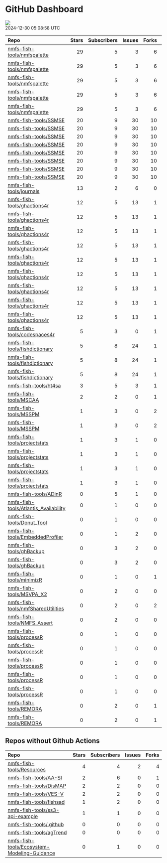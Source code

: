 GitHub Dashboard
================

![](https://github.com/nmfs-fish-tools/status/workflows/Render%20Status/badge.svg)  
2024-12-30 05:08:58 UTC

| Repo                                                                                              | Stars | Subscribers | Issues | Forks | Status                                                                                                                                                                                                    | Commit                                                                                                                                                                                                               |
|:--------------------------------------------------------------------------------------------------|------:|------------:|-------:|------:|:----------------------------------------------------------------------------------------------------------------------------------------------------------------------------------------------------------|:---------------------------------------------------------------------------------------------------------------------------------------------------------------------------------------------------------------------|
| [nmfs-fish-tools/nmfspalette](https://github.com/nmfs-fish-tools/nmfspalette)                     |    29 |           5 |      3 |     6 | [![](https://github.com/nmfs-fish-tools/nmfspalette/actions/workflows/pages/pages-build-deployment/badge.svg)](https://github.com/nmfs-fish-tools/nmfspalette/actions/runs/9978724495)                    | <a href="https://github.com/nmfs-fish-tools/nmfspalette/commit/277448e071561c665a6201c1be7b72aba7bba789" title="Built site for nmfspalette@3.0.0.000: a56e8ae">277448</a>                                            |
| [nmfs-fish-tools/nmfspalette](https://github.com/nmfs-fish-tools/nmfspalette)                     |    29 |           5 |      3 |     6 | [![](https://github.com/nmfs-fish-tools/nmfspalette/workflows/call-doc-and-style-r/badge.svg)](https://github.com/nmfs-fish-tools/nmfspalette/actions/runs/9978689554)                                    | <a href="https://github.com/nmfs-fish-tools/nmfspalette/commit/a56e8ae0d047f82b023f8872659bf454a72ae411" title="Merge pull request #33 from nmfs-fish-tools/style-doc-code">a56e8a</a>                               |
| [nmfs-fish-tools/nmfspalette](https://github.com/nmfs-fish-tools/nmfspalette)                     |    29 |           5 |      3 |     6 | [![](https://github.com/nmfs-fish-tools/nmfspalette/workflows/call-update-pkgdown/badge.svg)](https://github.com/nmfs-fish-tools/nmfspalette/actions/runs/9978689564)                                     | <a href="https://github.com/nmfs-fish-tools/nmfspalette/commit/a56e8ae0d047f82b023f8872659bf454a72ae411" title="Merge pull request #33 from nmfs-fish-tools/style-doc-code">a56e8a</a>                               |
| [nmfs-fish-tools/nmfspalette](https://github.com/nmfs-fish-tools/nmfspalette)                     |    29 |           5 |      3 |     6 | [![](https://github.com/nmfs-fish-tools/nmfspalette/workflows/Render%20README/badge.svg)](https://github.com/nmfs-fish-tools/nmfspalette/actions/runs/6433388283)                                         | <a href="https://github.com/nmfs-fish-tools/nmfspalette/commit/a43127baa0fc22622b5fb524231989d52aac4807" title="add manual build trigger for readme">a43127</a>                                                      |
| [nmfs-fish-tools/nmfspalette](https://github.com/nmfs-fish-tools/nmfspalette)                     |    29 |           5 |      3 |     6 | [![](https://github.com/nmfs-fish-tools/nmfspalette/workflows/call-r-cmd-check/badge.svg)](https://github.com/nmfs-fish-tools/nmfspalette/actions/runs/11088224009)                                       | <a href="https://github.com/nmfs-fish-tools/nmfspalette/commit/a56e8ae0d047f82b023f8872659bf454a72ae411" title="Merge pull request #33 from nmfs-fish-tools/style-doc-code">a56e8a</a>                               |
| [nmfs-fish-tools/SSMSE](https://github.com/nmfs-fish-tools/SSMSE)                                 |    20 |           9 |     30 |    10 | [![](https://github.com/nmfs-fish-tools/SSMSE/workflows/call-calc_coverage/badge.svg)](https://github.com/nmfs-fish-tools/SSMSE/actions/runs/12435586036)                                                 | <a href="https://github.com/nmfs-fish-tools/SSMSE/commit/3d9eefacd49c6dbc69a533caf5b18068217d8fe8" title="Add different configurations to percent change approach -- RatioBias, RatioBias2, RatioBias3">3d9eef</a>   |
| [nmfs-fish-tools/SSMSE](https://github.com/nmfs-fish-tools/SSMSE)                                 |    20 |           9 |     30 |    10 | [![](https://github.com/nmfs-fish-tools/SSMSE/workflows/call-doc-and-style-r/badge.svg)](https://github.com/nmfs-fish-tools/SSMSE/actions/runs/9226599777)                                                | <a href="https://github.com/nmfs-fish-tools/SSMSE/commit/1f12b27f65403062d914a79d6e239e5ccb3e9dc0" title="style and docs: run devtools::document() and styler::style_pkg()">1f12b2</a>                               |
| [nmfs-fish-tools/SSMSE](https://github.com/nmfs-fish-tools/SSMSE)                                 |    20 |           9 |     30 |    10 | [![](https://github.com/nmfs-fish-tools/SSMSE/workflows/Render%20README/badge.svg)](https://github.com/nmfs-fish-tools/SSMSE/actions/runs/8515869774)                                                     | <a href="https://github.com/nmfs-fish-tools/SSMSE/commit/07850edb449c1ff194dc1e94101d019b8dae87ab" title="rm other uneeded workflows">07850e</a>                                                                     |
| [nmfs-fish-tools/SSMSE](https://github.com/nmfs-fish-tools/SSMSE)                                 |    20 |           9 |     30 |    10 | [![](https://github.com/nmfs-fish-tools/SSMSE/actions/workflows/pages/pages-build-deployment/badge.svg)](https://github.com/nmfs-fish-tools/SSMSE/actions/runs/9226634459)                                | <a href="https://github.com/nmfs-fish-tools/SSMSE/commit/4e67aba54655200a90d862d92a81bc6dc77b8edb" title="Deploying to gh-pages from @ nmfs-fish-tools/SSMSE@1f12b27f65403062d914a79d6e239e5ccb3e9dc0 🚀">4e67ab</a> |
| [nmfs-fish-tools/SSMSE](https://github.com/nmfs-fish-tools/SSMSE)                                 |    20 |           9 |     30 |    10 | [![](https://github.com/nmfs-fish-tools/SSMSE/workflows/call-update-pkgdown/badge.svg)](https://github.com/nmfs-fish-tools/SSMSE/actions/runs/8515178981)                                                 | <a href="https://github.com/nmfs-fish-tools/SSMSE/commit/e1e5f42e064dae1ef4f33d1d8dc4216cadfc9f60" title="try a pkgdown build workflow">e1e5f4</a>                                                                   |
| [nmfs-fish-tools/SSMSE](https://github.com/nmfs-fish-tools/SSMSE)                                 |    20 |           9 |     30 |    10 | [![](https://github.com/nmfs-fish-tools/SSMSE/workflows/deploy%20pkgdown%20and%20user%20manual/badge.svg)](https://github.com/nmfs-fish-tools/SSMSE/actions/runs/9226599763)                              | <a href="https://github.com/nmfs-fish-tools/SSMSE/commit/1f12b27f65403062d914a79d6e239e5ccb3e9dc0" title="style and docs: run devtools::document() and styler::style_pkg()">1f12b2</a>                               |
| [nmfs-fish-tools/SSMSE](https://github.com/nmfs-fish-tools/SSMSE)                                 |    20 |           9 |     30 |    10 | [![](https://github.com/nmfs-fish-tools/SSMSE/workflows/gitleaks/badge.svg)](https://github.com/nmfs-fish-tools/SSMSE/actions/runs/8853743150)                                                            | <a href="https://github.com/nmfs-fish-tools/SSMSE/commit/931617e6b4e1773e6b333f232c41095511a889a2" title="test secret scanning">931617</a>                                                                           |
| [nmfs-fish-tools/SSMSE](https://github.com/nmfs-fish-tools/SSMSE)                                 |    20 |           9 |     30 |    10 | [![](https://github.com/nmfs-fish-tools/SSMSE/workflows/call-r-cmd-check/badge.svg)](https://github.com/nmfs-fish-tools/SSMSE/actions/runs/11309916250)                                                   | <a href="https://github.com/nmfs-fish-tools/SSMSE/commit/1f12b27f65403062d914a79d6e239e5ccb3e9dc0" title="style and docs: run devtools::document() and styler::style_pkg()">1f12b2</a>                               |
| [nmfs-fish-tools/journals](https://github.com/nmfs-fish-tools/journals)                           |    13 |           2 |      6 |     0 | [![](https://github.com/nmfs-fish-tools/journals/workflows/sync%20math.utah.edu%20fishery-journals/badge.svg)](https://github.com/nmfs-fish-tools/journals/actions/runs/12467332293)                      | <a href="https://github.com/nmfs-fish-tools/journals/commit/fccf773c6455da57786375383c1725daf6beaeb2" title="Updates journals bib files using download.yml">fccf77</a>                                               |
| [nmfs-fish-tools/ghactions4r](https://github.com/nmfs-fish-tools/ghactions4r)                     |    12 |           5 |     13 |     1 | [![](https://github.com/nmfs-fish-tools/ghactions4r/workflows/calc-coverage/badge.svg)](https://github.com/nmfs-fish-tools/ghactions4r/actions/runs/9293801172)                                           | <a href="https://github.com/nmfs-fish-tools/ghactions4r/commit/3456d100a858796027f754ce70462b633054eb38" title="fix spaces">3456d1</a>                                                                               |
| [nmfs-fish-tools/ghactions4r](https://github.com/nmfs-fish-tools/ghactions4r)                     |    12 |           5 |     13 |     1 | [![](https://github.com/nmfs-fish-tools/ghactions4r/workflows/call-build-pkgdown/badge.svg)](https://github.com/nmfs-fish-tools/ghactions4r/actions/runs/12419345131)                                     | <a href="https://github.com/nmfs-fish-tools/ghactions4r/commit/250f3dbd329a931bc4fdf8c69551de546fbf005a" title="style and docs: run devtools::document() and styler::style_pkg()">250f3d</a>                         |
| [nmfs-fish-tools/ghactions4r](https://github.com/nmfs-fish-tools/ghactions4r)                     |    12 |           5 |     13 |     1 | [![](https://github.com/nmfs-fish-tools/ghactions4r/workflows/call-calc_coverage/badge.svg)](https://github.com/nmfs-fish-tools/ghactions4r/actions/runs/12419345134)                                     | <a href="https://github.com/nmfs-fish-tools/ghactions4r/commit/250f3dbd329a931bc4fdf8c69551de546fbf005a" title="style and docs: run devtools::document() and styler::style_pkg()">250f3d</a>                         |
| [nmfs-fish-tools/ghactions4r](https://github.com/nmfs-fish-tools/ghactions4r)                     |    12 |           5 |     13 |     1 | [![](https://github.com/nmfs-fish-tools/ghactions4r/workflows/call-doc-and-style-r/badge.svg)](https://github.com/nmfs-fish-tools/ghactions4r/actions/runs/12419345156)                                   | <a href="https://github.com/nmfs-fish-tools/ghactions4r/commit/250f3dbd329a931bc4fdf8c69551de546fbf005a" title="style and docs: run devtools::document() and styler::style_pkg()">250f3d</a>                         |
| [nmfs-fish-tools/ghactions4r](https://github.com/nmfs-fish-tools/ghactions4r)                     |    12 |           5 |     13 |     1 | [![](https://github.com/nmfs-fish-tools/ghactions4r/workflows/call-r-cmd-check/badge.svg)](https://github.com/nmfs-fish-tools/ghactions4r/actions/runs/12530754883)                                       | <a href="https://github.com/nmfs-fish-tools/ghactions4r/commit/250f3dbd329a931bc4fdf8c69551de546fbf005a" title="style and docs: run devtools::document() and styler::style_pkg()">250f3d</a>                         |
| [nmfs-fish-tools/ghactions4r](https://github.com/nmfs-fish-tools/ghactions4r)                     |    12 |           5 |     13 |     1 | [![](https://github.com/nmfs-fish-tools/ghactions4r/workflows/call-spell-check/badge.svg)](https://github.com/nmfs-fish-tools/ghactions4r/actions/runs/12419345170)                                       | <a href="https://github.com/nmfs-fish-tools/ghactions4r/commit/250f3dbd329a931bc4fdf8c69551de546fbf005a" title="style and docs: run devtools::document() and styler::style_pkg()">250f3d</a>                         |
| [nmfs-fish-tools/ghactions4r](https://github.com/nmfs-fish-tools/ghactions4r)                     |    12 |           5 |     13 |     1 | [![](https://github.com/nmfs-fish-tools/ghactions4r/workflows/call-style-description/badge.svg)](https://github.com/nmfs-fish-tools/ghactions4r/actions/runs/9912740522)                                  | <a href="https://github.com/nmfs-fish-tools/ghactions4r/commit/39f02f9df47b4d6c336377ee9cdc0900388fafe0" title="try error instead">39f02f</a>                                                                        |
| [nmfs-fish-tools/ghactions4r](https://github.com/nmfs-fish-tools/ghactions4r)                     |    12 |           5 |     13 |     1 | [![](https://github.com/nmfs-fish-tools/ghactions4r/workflows/call-update-pkgdown/badge.svg)](https://github.com/nmfs-fish-tools/ghactions4r/actions/runs/12419345140)                                    | <a href="https://github.com/nmfs-fish-tools/ghactions4r/commit/250f3dbd329a931bc4fdf8c69551de546fbf005a" title="style and docs: run devtools::document() and styler::style_pkg()">250f3d</a>                         |
| [nmfs-fish-tools/ghactions4r](https://github.com/nmfs-fish-tools/ghactions4r)                     |    12 |           5 |     13 |     1 | [![](https://github.com/nmfs-fish-tools/ghactions4r/actions/workflows/pages/pages-build-deployment/badge.svg)](https://github.com/nmfs-fish-tools/ghactions4r/actions/runs/12419375168)                   | <a href="https://github.com/nmfs-fish-tools/ghactions4r/commit/5db03514ee799e225deb7fd1b91fc27092c04f91" title="Built site for ghactions4r@0.2.0: 250f3db">5db035</a>                                                |
| [nmfs-fish-tools/codespaces4r](https://github.com/nmfs-fish-tools/codespaces4r)                   |     5 |           3 |      0 |     1 | [![](https://github.com/nmfs-fish-tools/codespaces4r/workflows/call-r-cmd-check/badge.svg)](https://github.com/nmfs-fish-tools/codespaces4r/actions/runs/6422895817)                                      | <a href="https://github.com/nmfs-fish-tools/codespaces4r/commit/b486c701e27163ea2c836938c49224cf797579de" title="Update README.md">b486c7</a>                                                                        |
| [nmfs-fish-tools/fishdictionary](https://github.com/nmfs-fish-tools/fishdictionary)               |     5 |           8 |     24 |     1 | [![](https://github.com/nmfs-fish-tools/fishdictionary/workflows/call-r-cmd-check/badge.svg)](https://github.com/nmfs-fish-tools/fishdictionary/actions/runs/10048234371)                                 | <a href="https://github.com/nmfs-fish-tools/fishdictionary/commit/3b7d01b4bd6055fa2fd8be1c5044dc1652ac45cf" title="Merge pull request #53 from nmfs-fish-tools/shiny_app">3b7d01</a>                                 |
| [nmfs-fish-tools/fishdictionary](https://github.com/nmfs-fish-tools/fishdictionary)               |     5 |           8 |     24 |     1 | [![](https://github.com/nmfs-fish-tools/fishdictionary/workflows/call-update-pkgdown/badge.svg)](https://github.com/nmfs-fish-tools/fishdictionary/actions/runs/10048234377)                              | <a href="https://github.com/nmfs-fish-tools/fishdictionary/commit/3b7d01b4bd6055fa2fd8be1c5044dc1652ac45cf" title="Merge pull request #53 from nmfs-fish-tools/shiny_app">3b7d01</a>                                 |
| [nmfs-fish-tools/fishdictionary](https://github.com/nmfs-fish-tools/fishdictionary)               |     5 |           8 |     24 |     1 | [![](https://github.com/nmfs-fish-tools/fishdictionary/actions/workflows/pages/pages-build-deployment/badge.svg)](https://github.com/nmfs-fish-tools/fishdictionary/actions/runs/10048260797)             | <a href="https://github.com/nmfs-fish-tools/fishdictionary/commit/8b85bdc514ff94bcd34df599d87d1e786e24c7f5" title="Built site for fishdictionary@0.0.0.9000: 3b7d01b">8b85bd</a>                                     |
| [nmfs-fish-tools/ht4sa](https://github.com/nmfs-fish-tools/ht4sa)                                 |     3 |           5 |      3 |     1 | [![](https://github.com/nmfs-fish-tools/ht4sa/actions/workflows/github-code-scanning/codeql/badge.svg)](https://github.com/nmfs-fish-tools/ht4sa/actions/runs/9005966792)                                 | <a href="https://github.com/nmfs-fish-tools/ht4sa/commit/60f686a086214ebdea3c4a9a8d6ac78f1470faf8" title="add some readme info">60f686</a>                                                                           |
| [nmfs-fish-tools/MSCAA](https://github.com/nmfs-fish-tools/MSCAA)                                 |     2 |           2 |      0 |     1 | [![](https://github.com/nmfs-fish-tools/MSCAA/actions/workflows/github-code-scanning/codeql/badge.svg)](https://github.com/nmfs-fish-tools/MSCAA/actions/runs/11664777665)                                | <a href="https://github.com/nmfs-fish-tools/MSCAA/commit/acd80c59d7af05f5cc4858e4fedb56429a468bc0" title="Updated version number">acd80c</a>                                                                         |
| [nmfs-fish-tools/MSSPM](https://github.com/nmfs-fish-tools/MSSPM)                                 |     1 |           3 |      0 |     2 | [![](https://github.com/nmfs-fish-tools/MSSPM/actions/workflows/github-code-scanning/codeql/badge.svg)](https://github.com/nmfs-fish-tools/MSSPM/actions/runs/11592377156)                                | <a href="https://github.com/nmfs-fish-tools/MSSPM/commit/2c77a94fb1ab62a34f21bd89991733b487c6f1af" title="Mods for 1.7.6">2c77a9</a>                                                                                 |
| [nmfs-fish-tools/MSSPM](https://github.com/nmfs-fish-tools/MSSPM)                                 |     1 |           3 |      0 |     2 | [![](https://github.com/nmfs-fish-tools/MSSPM/actions/workflows/pages/pages-build-deployment/badge.svg)](https://github.com/nmfs-fish-tools/MSSPM/actions/runs/6525716847)                                | <a href="https://github.com/nmfs-fish-tools/MSSPM/commit/1c080895531f7b6b871b01e2cfd75723340bac6a" title="Mods for 1.7.5">1c0808</a>                                                                                 |
| [nmfs-fish-tools/projectstats](https://github.com/nmfs-fish-tools/projectstats)                   |     1 |           3 |      1 |     0 | [![](https://github.com/nmfs-fish-tools/projectstats/workflows/call-doc-and-style-r/badge.svg)](https://github.com/nmfs-fish-tools/projectstats/actions/runs/9957919327)                                  | <a href="https://github.com/nmfs-fish-tools/projectstats/commit/014ed6812fe95c41536be2c4ddbd3c0485ada309" title="style and docs: run devtools::document() and styler::style_pkg()">014ed6</a>                        |
| [nmfs-fish-tools/projectstats](https://github.com/nmfs-fish-tools/projectstats)                   |     1 |           3 |      1 |     0 | [![](https://github.com/nmfs-fish-tools/projectstats/workflows/call-update-pkgdown/badge.svg)](https://github.com/nmfs-fish-tools/projectstats/actions/runs/9957919338)                                   | <a href="https://github.com/nmfs-fish-tools/projectstats/commit/014ed6812fe95c41536be2c4ddbd3c0485ada309" title="style and docs: run devtools::document() and styler::style_pkg()">014ed6</a>                        |
| [nmfs-fish-tools/projectstats](https://github.com/nmfs-fish-tools/projectstats)                   |     1 |           3 |      1 |     0 | [![](https://github.com/nmfs-fish-tools/projectstats/workflows/call-r-cmd-check/badge.svg)](https://github.com/nmfs-fish-tools/projectstats/actions/runs/9957919329)                                      | <a href="https://github.com/nmfs-fish-tools/projectstats/commit/014ed6812fe95c41536be2c4ddbd3c0485ada309" title="style and docs: run devtools::document() and styler::style_pkg()">014ed6</a>                        |
| [nmfs-fish-tools/projectstats](https://github.com/nmfs-fish-tools/projectstats)                   |     1 |           3 |      1 |     0 | [![](https://github.com/nmfs-fish-tools/projectstats/actions/workflows/pages/pages-build-deployment/badge.svg)](https://github.com/nmfs-fish-tools/projectstats/actions/runs/9957942161)                  | <a href="https://github.com/nmfs-fish-tools/projectstats/commit/39f59d1b1885d0a72096ebe9e0a99c60e1d91c3b" title="Built site for projectstats@0.0.0.9000: 014ed68">39f59d</a>                                         |
| [nmfs-fish-tools/ADinR](https://github.com/nmfs-fish-tools/ADinR)                                 |     0 |           5 |      1 |     0 | [![](https://github.com/nmfs-fish-tools/ADinR/actions/workflows/github-code-scanning/codeql/badge.svg)](https://github.com/nmfs-fish-tools/ADinR/actions/runs/9005966822)                                 | <a href="https://github.com/nmfs-fish-tools/ADinR/commit/8b64de58d91bda1f3f5cf15fd7fbb3c306c3f2e4" title="Update catch_at_age2.R">8b64de</a>                                                                         |
| [nmfs-fish-tools/Atlantis_Availability](https://github.com/nmfs-fish-tools/Atlantis_Availability) |     0 |           1 |      0 |     0 | [![](https://github.com/nmfs-fish-tools/Atlantis_Availability/actions/workflows/github-code-scanning/codeql/badge.svg)](https://github.com/nmfs-fish-tools/Atlantis_Availability/actions/runs/9005967829) | <a href="https://github.com/nmfs-fish-tools/Atlantis_Availability/commit/85629bf25b8c1e7edeac8d5721e2cc63d7917762" title="Fixed nan bug">85629b</a>                                                                  |
| [nmfs-fish-tools/Donut_Tool](https://github.com/nmfs-fish-tools/Donut_Tool)                       |     0 |           1 |      0 |     0 | [![](https://github.com/nmfs-fish-tools/Donut_Tool/actions/workflows/github-code-scanning/codeql/badge.svg)](https://github.com/nmfs-fish-tools/Donut_Tool/actions/runs/9005967523)                       | <a href="https://github.com/nmfs-fish-tools/Donut_Tool/commit/78436783624fa9de223cddcf13d6715dc2fff4b4" title="Merge branch 'master' of https://github.com/NMFS-ecosystem-tools/Donut_Tool">784367</a>               |
| [nmfs-fish-tools/EmbeddedProfiler](https://github.com/nmfs-fish-tools/EmbeddedProfiler)           |     0 |           1 |      2 |     0 | [![](https://github.com/nmfs-fish-tools/EmbeddedProfiler/actions/workflows/github-code-scanning/codeql/badge.svg)](https://github.com/nmfs-fish-tools/EmbeddedProfiler/actions/runs/9005967082)           | <a href="https://github.com/nmfs-fish-tools/EmbeddedProfiler/commit/0d1dc2efc6351bef7409504698e3203b38d55ab5" title="Merge pull request #4 from Bai-Li-NOAA/main">0d1dc2</a>                                         |
| [nmfs-fish-tools/ghBackup](https://github.com/nmfs-fish-tools/ghBackup)                           |     0 |           3 |      2 |     0 | [![](https://github.com/nmfs-fish-tools/ghBackup/workflows/call-calc_coverage/badge.svg)](https://github.com/nmfs-fish-tools/ghBackup/actions/runs/7747781424)                                            | <a href="https://github.com/nmfs-fish-tools/ghBackup/commit/968e96804f252eda7b6a41ab041ddf75bf891ec1" title="GHA: add yml file to calculate code coverage">968e96</a>                                                |
| [nmfs-fish-tools/ghBackup](https://github.com/nmfs-fish-tools/ghBackup)                           |     0 |           3 |      2 |     0 | [![](https://github.com/nmfs-fish-tools/ghBackup/workflows/call-r-cmd-check/badge.svg)](https://github.com/nmfs-fish-tools/ghBackup/actions/runs/7747781404)                                              | <a href="https://github.com/nmfs-fish-tools/ghBackup/commit/968e96804f252eda7b6a41ab041ddf75bf891ec1" title="GHA: add yml file to calculate code coverage">968e96</a>                                                |
| [nmfs-fish-tools/minimizR](https://github.com/nmfs-fish-tools/minimizR)                           |     0 |           1 |      0 |     1 | [![](https://github.com/nmfs-fish-tools/minimizR/actions/workflows/github-code-scanning/codeql/badge.svg)](https://github.com/nmfs-fish-tools/minimizR/actions/runs/9005967125)                           | <a href="https://github.com/nmfs-fish-tools/minimizR/commit/b1aa0e4e916f64ba69f9a6f429286fae5d606530" title="Merge pull request #6 from nmfs-fish-tools/specific-commit-branch">b1aa0e</a>                           |
| [nmfs-fish-tools/MSVPA_X2](https://github.com/nmfs-fish-tools/MSVPA_X2)                           |     0 |           2 |      0 |     0 | [![](https://github.com/nmfs-fish-tools/MSVPA_X2/actions/workflows/github-code-scanning/codeql/badge.svg)](https://github.com/nmfs-fish-tools/MSVPA_X2/actions/runs/9005967133)                           | <a href="https://github.com/nmfs-fish-tools/MSVPA_X2/commit/a8a1b7e2757f9a23ac8c779dd1c76758ba24f4e5" title="Updated version number">a8a1b7</a>                                                                      |
| [nmfs-fish-tools/nmfSharedUtilities](https://github.com/nmfs-fish-tools/nmfSharedUtilities)       |     0 |           2 |      0 |     2 | [![](https://github.com/nmfs-fish-tools/nmfSharedUtilities/actions/workflows/github-code-scanning/codeql/badge.svg)](https://github.com/nmfs-fish-tools/nmfSharedUtilities/actions/runs/11660046111)      | <a href="https://github.com/nmfs-fish-tools/nmfSharedUtilities/commit/776c7e02e992ee14365162db6f350bb8866bcaa5" title="Mods for 1.7.5">776c7e</a>                                                                    |
| [nmfs-fish-tools/NMFS_Assert](https://github.com/nmfs-fish-tools/NMFS_Assert)                     |     0 |           2 |      0 |     0 | [![](https://github.com/nmfs-fish-tools/NMFS_Assert/actions/workflows/github-code-scanning/codeql/badge.svg)](https://github.com/nmfs-fish-tools/NMFS_Assert/actions/runs/9005966637)                     | <a href="https://github.com/nmfs-fish-tools/NMFS_Assert/commit/757cd0bc5327bc5fa44927bad6c1fc712aa9b0fd" title="Update Console.hpp">757cd0</a>                                                                       |
| [nmfs-fish-tools/processR](https://github.com/nmfs-fish-tools/processR)                           |     0 |           1 |      0 |     0 | [![](https://github.com/nmfs-fish-tools/processR/workflows/R-CMD-check/badge.svg)](https://github.com/nmfs-fish-tools/processR/actions/runs/6777551290)                                                   | <a href="https://github.com/nmfs-fish-tools/processR/commit/bed813e1415b54386dc10b576462e3e5b6b3118d" title="GHA: add boost to Windows">bed813</a>                                                                   |
| [nmfs-fish-tools/processR](https://github.com/nmfs-fish-tools/processR)                           |     0 |           1 |      0 |     0 | [![](https://github.com/nmfs-fish-tools/processR/workflows/call-r-cmd-check/badge.svg)](https://github.com/nmfs-fish-tools/processR/actions/runs/6917986620)                                              | <a href="https://github.com/nmfs-fish-tools/processR/commit/0e150fc11d00af7ab72e409e047a0a1c228443d2" title=" inline">0e150f</a>                                                                                     |
| [nmfs-fish-tools/processR](https://github.com/nmfs-fish-tools/processR)                           |     0 |           1 |      0 |     0 | [![](https://github.com/nmfs-fish-tools/processR/workflows/call-r-cmd-check/badge.svg)](https://github.com/nmfs-fish-tools/processR/actions/runs/6421122126)                                              | <a href="https://github.com/nmfs-fish-tools/processR/commit/4eeac6c6fe522cee332e32e76daa88a078f730be" title="feat: add boost">4eeac6</a>                                                                             |
| [nmfs-fish-tools/processR](https://github.com/nmfs-fish-tools/processR)                           |     0 |           1 |      0 |     0 | [![](https://github.com/nmfs-fish-tools/processR/workflows/install-boost/badge.svg)](https://github.com/nmfs-fish-tools/processR/actions/runs/6777062458)                                                 | <a href="https://github.com/nmfs-fish-tools/processR/commit/a109f85344f5440fd7e63ccff932543dd082eeed" title="GHA: add error-on section">a109f8</a>                                                                   |
| [nmfs-fish-tools/processR](https://github.com/nmfs-fish-tools/processR)                           |     0 |           1 |      0 |     0 | [![](https://github.com/nmfs-fish-tools/processR/actions/workflows/github-code-scanning/codeql/badge.svg)](https://github.com/nmfs-fish-tools/processR/actions/runs/9005967438)                           | <a href="https://github.com/nmfs-fish-tools/processR/commit/0e150fc11d00af7ab72e409e047a0a1c228443d2" title=" inline">0e150f</a>                                                                                     |
| [nmfs-fish-tools/REMORA](https://github.com/nmfs-fish-tools/REMORA)                               |     0 |           2 |      0 |     1 | [![](https://github.com/nmfs-fish-tools/REMORA/actions/workflows/github-code-scanning/codeql/badge.svg)](https://github.com/nmfs-fish-tools/REMORA/actions/runs/9005967833)                               | <a href="https://github.com/nmfs-fish-tools/REMORA/commit/ddef3c9b702c5535a0b2d76102e3ed94419e476b" title="Mods for 1.7.5">ddef3c</a>                                                                                |
| [nmfs-fish-tools/REMORA](https://github.com/nmfs-fish-tools/REMORA)                               |     0 |           2 |      0 |     1 | [![](https://github.com/nmfs-fish-tools/REMORA/actions/workflows/pages/pages-build-deployment/badge.svg)](https://github.com/nmfs-fish-tools/REMORA/actions/runs/6398078412)                              | <a href="https://github.com/nmfs-fish-tools/REMORA/commit/ddef3c9b702c5535a0b2d76102e3ed94419e476b" title="Mods for 1.7.5">ddef3c</a>                                                                                |

## Repos without Github Actions

| Repo                                                                                                          | Stars | Subscribers | Issues | Forks |
|:--------------------------------------------------------------------------------------------------------------|------:|------------:|-------:|------:|
| [nmfs-fish-tools/Resources](https://github.com/nmfs-fish-tools/Resources)                                     |     4 |           4 |      2 |     4 |
| [nmfs-fish-tools/AA-SI](https://github.com/nmfs-fish-tools/AA-SI)                                             |     2 |           6 |      0 |     1 |
| [nmfs-fish-tools/DisMAP](https://github.com/nmfs-fish-tools/DisMAP)                                           |     2 |           2 |      0 |     0 |
| [nmfs-fish-tools/VES-V](https://github.com/nmfs-fish-tools/VES-V)                                             |     2 |           2 |      0 |     0 |
| [nmfs-fish-tools/fishsad](https://github.com/nmfs-fish-tools/fishsad)                                         |     1 |           2 |      0 |     0 |
| [nmfs-fish-tools/ss3-api-example](https://github.com/nmfs-fish-tools/ss3-api-example)                         |     1 |           1 |      0 |     0 |
| [nmfs-fish-tools/.github](https://github.com/nmfs-fish-tools/.github)                                         |     0 |           0 |      0 |     0 |
| [nmfs-fish-tools/agTrend](https://github.com/nmfs-fish-tools/agTrend)                                         |     0 |           0 |      0 |     0 |
| [nmfs-fish-tools/Ecosystem-Modeling-Guidance](https://github.com/nmfs-fish-tools/Ecosystem-Modeling-Guidance) |     0 |           1 |      0 |     0 |
